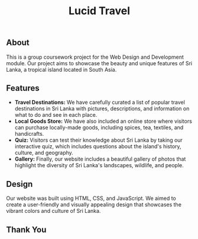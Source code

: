 <!DOCTYPE html>
<html lang="en">
   <head>
      <meta charset="UTF-8">
      <meta name="viewport" content="width=device-width, initial-scale=1.0">
      <link rel="stylesheet" href="style.css">
   </head>
   <body>
      <header>
         <h1>Lucid Travel</h1>
      </header>
      <main>
         <h2>About</h2>
         <p>This is a group coursework project for the Web Design and Development module. Our project aims to showcase the beauty and unique features of Sri Lanka, a tropical island located in South Asia.</p>
         <h2>Features</h2>
         <ul>
            <li><strong>Travel Destinations:</strong> We have carefully curated a list of popular travel destinations in Sri Lanka with pictures, descriptions, and information on what to do and see in each place.</li>
            <li><strong>Local Goods Store:</strong> We have also included an online store where visitors can purchase locally-made goods, including spices, tea, textiles, and handicrafts.</li>
            <li><strong>Quiz:</strong> Visitors can test their knowledge about Sri Lanka by taking our interactive quiz, which includes questions about the island's history, culture, and geography.</li>
            <li><strong>Gallery:</strong> Finally, our website includes a beautiful gallery of photos that highlight the diversity of Sri Lanka's landscapes, wildlife, and people.</li>
         </ul>
         <h2>Design</h2>
         <p>Our website was built using HTML, CSS, and JavaScript. We aimed to create a user-friendly and visually appealing design that showcases the vibrant colors and culture of Sri Lanka.</p>
         <h2>Thank You</h2>
      </main>
   </body>
</html>


